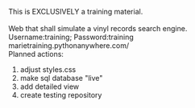 This is EXCLUSIVELY a training material.<br/>	
Web that shall simulate a vinyl records search engine.<br/>
Username:training; Password:training <br/>
marietraining.pythonanywhere.com/<br/>
Planned actions:<br/>
1) adjust styles.css<br/>
2) make sql database "live" <br/>
3) add detailed view<br/>
4) create testing repository <br/>


